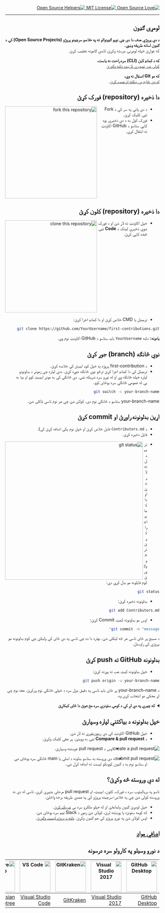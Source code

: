 <div dir="rtl" lang="ps">

<a href="https://github.com/ellerbrock/open-source-badges/">
  <img src="https://badges.frapsoft.com/os/v1/open-source.svg?v=103" alt="Open Source Love" />
</a>
<a href="https://opensource.org/licenses/MIT">
  <img src="https://img.shields.io/badge/License-MIT-green.svg" alt="MIT License" />
</a>
<a href="https://www.codetriage.com/roshanjossey/first-contributions">
  <img src="https://www.codetriage.com/roshanjossey/first-contributions/badges/users.svg" alt="Open Source Helpers" />
</a>

---

## لومړی ګډون

**د دې پروژې هدف دا دی چې نویو ګډونوالو ته په خلاصو سرچینو پروژو (Open Source Projects) کې د ګډون اسانه طریقه وښيي.**  
که غواړئ خپله لومړنۍ مرسته وکړئ، لاندې ګامونه تعقیب کړئ.

**که د کمانډ لاین (CLI) سره راحت نه یاست،**  
[کولی شئ تصویري لارښود دلته وګورئ](https://github.com/firstcontributions/first-contributions#tutorials-using-other-tools)

**که مو Git انسټال نه وي،**  
[له دې ځایه یې ښکته او نصب کړئ](https://help.github.com/articles/set-up-git/).

## دا ذخیره (repository) فورک کړئ

<img align="left" width="300" src="https://firstcontributions.github.io/assets/Readme/fork.png" alt="fork this repository" />

- د دې پاڼې په سر کې د Fork تڼۍ کلیک کړئ.
- فورک کول به د دې ذخیرې یوه کاپي ستاسو د GitHub اکاونټ ته انتقال کړي.

<br clear="all"/>

## دا ذخیره (repository) کلون کړئ

<img align="left" width="300" src="https://firstcontributions.github.io/assets/Readme/clone.png" alt="clone this repository" />

- خپل اکاونټ ته لاړ شئ او د فورک شوې ذخیرې لینک د **Code** تڼۍ څخه کاپي کړئ.

<br clear="all"/>

- ترمینل یا CMD خلاص کړئ او دا کمانډ اجرا کړئ:

```bash
git clone https://github.com/YourUsername/first-contributions.git
```

**یادونه:** دلته `YourUsername` باید ستاسو د GitHub اکاونټ نوم وي.

## نوې څانګه (branch) جوړ کړئ

- د first-contribution پروژه په خپل کوډ ایډیټر کې خلاصه کړئ.
- ترمینل کې دا کمانډ اجرا کړئ ترڅو نوې څانګه جوړه کړئ. ددې لپاره چې زمونږ د بدلونونو لپاره خپله څانګه وي او له نورو سره شریکه نشي. دې څانګې کې به مونږ ایډیټ کوو او بیا به یې له عمومي څانګې سره یوځای کوو.

```bash
git switch -c your-branch-name
```

your-branch-name ستاسو د څانګې نوم دی. کولای شئ چې هر نوم تاسې ټاکلی شئ.

## اړین بدلونونه راوړئ او commit کړئ

- د `Contributors.md` فایل خلاص کړئ او خپل نوم پکې اضافه کړئ کې).
- فایل ذخیره کړئ.

<img align="left" width="450" src="https://firstcontributions.github.io/assets/Readme/git-status.png" alt="git status" />

- ترمینل ته لاړ شئ او دا کمانډ اجرا کړئ ترڅو وګورئ کوم فایلونه مو بدل کړي دي:

```bash
git status
```

- بدلونونه ذخیره کړئ:

```bash
git add Contributors.md
```

- اوس مو بدلونونه کمټ Commit کړئ:

```bash
git commit -m "message"
```

د مسیج پر ځای تاسې هر څه لیکلی شئ. بهتره دا ده چې تاسې په دې ځای کې ولیکئ چې کوم بدلونونه مو پروژې کې راوستل.

## بدلونونه GitHub ته push کړئ

- خپل بدلونونه کیټ هب ته پورته کړئ:

```bash
git push origin -u your-branch-name
```

د your-branch-name پر ځای باید تاسې په دقیق ډول سره د خپلې څانګې نوم ورکړئ. هغه نوم چې لږ مخکې مو انتخاب کړی وه.

<details align="right" dir="rtl">
<summary><strong>که چېرې په دې لړ کې د کومې ستونزې سره مخ شوئ دا ځای کېکاږئ</strong></summary>

که چېرته ستاسې ستونزه داسي وي.

<div dir="ltr">
<pre>
remote: Support for password authentication was removed on August 13, 2021. Please use a personal access token instead.
remote: Please see https://github.blog/2020-12-15-token-authentication-requirements-for-git-operations/ for more information.
fatal: Authentication failed for 'https://github.com/&lt;your-username&gt;/first-contributions.git/
</pre>
<div>

[نو بیا دلته زده کړئ چې دا ستونزه څنګه حل کړئ](https://docs.github.com/en/authentication/connecting-to-github-with-ssh/adding-a-new-ssh-key-to-your-github-account)

</details>

## خپل بدلونونه د بیاکتنې لپاره وسپارئ

- خپل GitHub اکاونټ کې دې ریپوزیټوري ته لاړ شئ.
- د **Compare & pull request** تڼۍ به ووینئ. پر هغې کلیک وکړئ.

<img style="float: right;" src="https://firstcontributions.github.io/assets/Readme/compare-and-pull.png" alt="create a pull request" />

- اوس د pull request غوښتنه وسپارئ.

<img style="float: right;" src="https://firstcontributions.github.io/assets/Readme/submit-pull-request.png" alt="submit pull request" />

- له دې وروسته به ستاسو بدلونه د اصلي یا main څانګې سره یوځای شي او ستاسو نوم به د ګډون کوونکو لیست ته اضافه کړل شي.

## له دې وروسته څه وکړئ؟

تاسو په بریالیتوب سره د فورک، کلون، ایډیټ، او pull request مرحلې بشپړې کړې. تاسې له دې نه وروسته کولی شئ چې په خلاص-سرچېنه پروژو کې په همدې طریقه برخه واخلئ.

- خپل لومړئ ګډون ولمانځئ او له خپلو ملګرو سره یې [شریک کړئ](https://firstcontributions.github.io/#social-share).
- که کومه ستونزه یا پوښتنه لرئ، کولای شئ زموږ د Slack ټیم سره یوځای شئ.
- اوس کولای شئ په نورو پروژو کې هم ګډون وکړئ. [دلته د پروژو لیست وګورئ](https://firstcontributions.github.io/#project-list).

## <a href="additional-material/git_workflow_scenarios/additional-material.md">اضافي مواد</a>

## د نورو وسیلو په کارولو سره درسونه

| <a href="gui-tool-tutorials/github-desktop-tutorial.md"><img alt="GitHub Desktop" src="https://desktop.github.com/images/desktop-icon.svg" width="100"></a> | <a href="gui-tool-tutorials/github-windows-vs2017-tutorial.md"><img alt="Visual Studio 2017" src="https://upload.wikimedia.org/wikipedia/commons/c/cd/Visual_Studio_2017_Logo.svg" width="100"></a> | <a href="gui-tool-tutorials/gitkraken-tutorial.md"><img alt="GitKraken" src="https://firstcontributions.github.io/assets/gui-tool-tutorials/gitkraken-tutorial/gk-icon.png" width="100"></a> | <a href="gui-tool-tutorials/github-windows-vs-code-tutorial.md"><img alt="VS Code" src="https://upload.wikimedia.org/wikipedia/commons/1/1c/Visual_Studio_Code_1.35_icon.png" width=100></a> | <a href="gui-tool-tutorials/sourcetree-macos-tutorial.md"><img alt="Sourcetree App" src="https://wac-cdn.atlassian.com/dam/jcr:81b15cde-be2e-4f4a-8af7-9436f4a1b431/Sourcetree-icon-blue.svg" width=100></a> | <a href="gui-tool-tutorials/github-windows-intellij-tutorial.md"><img alt="IntelliJ IDEA" src="https://upload.wikimedia.org/wikipedia/commons/thumb/9/9c/IntelliJ_IDEA_Icon.svg/512px-IntelliJ_IDEA_Icon.svg.png" width=100></a> |
| ----------------------------------------------------------------------------------------------------------------------------------------------------------- | --------------------------------------------------------------------------------------------------------------------------------------------------------------------------------------------------- | -------------------------------------------------------------------------------------------------------------------------------------------------------------------------------------------- | -------------------------------------------------------------------------------------------------------------------------------------------------------------------------------------------- | ------------------------------------------------------------------------------------------------------------------------------------------------------------------------------------------------------------ | -------------------------------------------------------------------------------------------------------------------------------------------------------------------------------------------------------------------------------- |
| [GitHub Desktop](gui-tool-tutorials/github-desktop-tutorial.md)                                                                                             | [Visual Studio 2017](gui-tool-tutorials/github-windows-vs2017-tutorial.md)                                                                                                                          | [GitKraken](gui-tool-tutorials/gitkraken-tutorial.md)                                                                                                                                        | [Visual Studio Code](gui-tool-tutorials/github-windows-vs-code-tutorial.md)                                                                                                                  | [Atlassian Sourcetree](gui-tool-tutorials/sourcetree-macos-tutorial.md)                                                                                                                                      | [IntelliJ IDEA](gui-tool-tutorials/github-windows-intellij-tutorial.md)                                                                                                                                                          |

</div>
